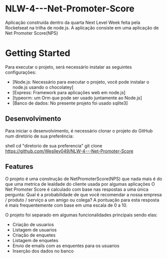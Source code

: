 # NLW-4---Net-Promoter-Score
Aplicação construída dentro da quarta Next Level Week feita pela Rocketseat na trilha de node.js. A aplicação consiste em uma aplicação de Net Promoter Score(NPS) 

# Getting Started 
Para executar o projeto, será necessário instalar as seguintes configurações:
- [Node.js:  Necessário para executar o projeto, você pode instalar o node.js usando o chocolatey]
- [Express: Framework para aplicações web em node.js]
- [typeorm: um Orm que pode ser usado juntamente ao Node.js]
- [Banco de dados: No presente projeto foi usado sqlite3]

## Desenvolvimento

Para iniciar o desenvolvimento, é necessário clonar o projeto do GitHub num diretório de sua preferência:

shell
cd "diretorio de sua preferencia"
git clone https://github.com/Weslley049/NLW-4---Net-Promoter-Score

## Features

O projeto é uma construção de NetPromoterScore(NPS) que nada mais é do que uma metrica de lealdade do cliente usada por algumas aplicações
O Net Promoter Score é calculado com base nas respostas a uma única pergunta: Qual é a probabilidade de que você recomendar a nossa empresa / produto / serviço a um amigo ou colega? A pontuação para esta resposta é mais frequentemente com base em uma escala de 0 a 10.

O projeto foi separado em algumas funcionalidades principais sendo elas:
- Criação de usuarios
- Listagem de usuarios
- Criação de enquetes 
- Listagem de enquetes
- Envio de emails com as enquentes para os usuarios
- Inserção dos dados no banco 
